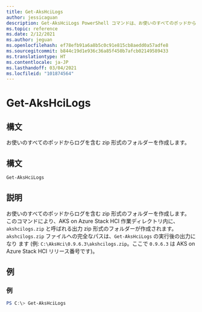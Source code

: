 ```yaml
---
title: Get-AksHciLogs
author: jessicaguan
description: Get-AksHciLogs PowerShell コマンドは、お使いのすべてのポッドからログを含む zip 形式のフォルダーを作成します。
ms.topic: reference
ms.date: 2/12/2021
ms.author: jeguan
ms.openlocfilehash: ef78efb91a6a8b5c0c91e815cb8aedd0a57adfe8
ms.sourcegitcommit: b844c19d1e936c36a85f450b7afcb02149589433
ms.translationtype: HT
ms.contentlocale: ja-JP
ms.lasthandoff: 03/04/2021
ms.locfileid: "101874564"
---
```

# <a name="get-akshcilogs"></a>Get-AksHciLogs

## <a name="synopsis"></a>構文
お使いのすべてのポッドからログを含む zip 形式のフォルダーを作成します。 

## <a name="syntax"></a>構文

```powershell
Get-AksHciLogs
```

## <a name="description"></a>説明
お使いのすべてのポッドからログを含む zip 形式のフォルダーを作成します。 このコマンドにより、AKS on Azure Stack HCI 作業ディレクトリ内に、`akshcilogs.zip` と呼ばれる出力 zip 形式のフォルダーが作成されます。 `akshcilogs.zip` ファイルへの完全なパスは、`Get-AksHciLogs` の実行後の出力になり ます (例: `C:\AksHci\0.9.6.3\akshcilogs.zip`。ここで `0.9.6.3` は AKS on Azure Stack HCI リリース番号です)。

## <a name="examples"></a>例

### <a name="example"></a>例
```powershell
PS C:\> Get-AksHciLogs
```
